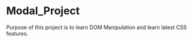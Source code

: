 # Modal_Project
Purpose of this project is to learn DOM Manipulation and learn latest CSS features.
